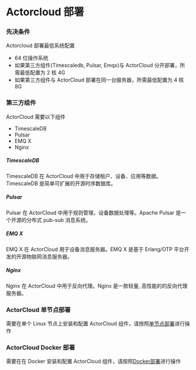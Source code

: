 # Actorcloud 部署

### 先决条件

Actorcloud 部署最低系统配置

* 64 位操作系统
* 如果第三方组件(Timescaledb, Pulsar, Emqx)与 ActorCloud 分开部署，所需最低配置为 2 核 4G
* 如果第三方组件与 ActorCloud 部署在同一台服务器，所需最低配置为 4 核 8G

### 第三方组件

ActorCloud 需要以下组件

* TimescaleDB
* Pulsar 
* EMQ X
* Nginx

##### TimescaleDB
TimescaleDB 在 ActorCloud 中用于存储租户、设备、应用等数据。TimescaleDB 是简单可扩展的开源时序数据库。

##### Pulsar 

Pulsar 在 ActorCloud 中用于规则管理，设备数据处理等。Apache Pulsar 是一个开源的分布式 pub-sub 消息系统。

##### EMQ X

EMQ X 在 ActorCloud 用于设备消息服务器。EMQ X 是基于 Erlang/OTP 平台开发的开源物联网消息服务器。

##### Nginx

Nginx 在 ActorCloud 中用于反向代理。Nginx 是一款轻量, 高性能的的反向代理服务器。

### ActorCloud 单节点部署

需要在单个 Linux 节点上安装和配置 ActorCloud 组件，请按照[单节点部署](single_node.md)进行操作

### ActorCloud Docker 部署
需要在在 Docker 安装和配置 ActorCloud 组件，请按照[Docker部署](docker.md)进行操作
